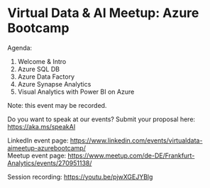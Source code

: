 Virtual Data & AI Meetup: Azure Bootcamp
========================================

Agenda:

1. Welcome & Intro
2. Azure SQL DB
3. Azure Data Factory
4. Azure Synapse Analytics
5. Visual Analytics with Power BI on Azure

Note: this event may be recorded.

Do you want to speak at our events? Submit your proposal here: https://aka.ms/speakAI

LinkedIn event page: https://www.linkedin.com/events/virtualdata-aimeetup-azurebootcamp/  
Meetup event page: https://www.meetup.com/de-DE/Frankfurt-Analytics/events/270951138/

Session recording: https://youtu.be/pjwXGEJYBlg
